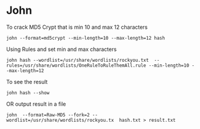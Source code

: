 # John

To crack MD5 Crypt that is min 10 and max 12 characters
```
john --format=md5crypt --min-length=10 --max-length=12 hash
```

Using Rules and set min and max characters
```
john hash --wordlist=/usr/share/wordlists/rockyou.txt  --rules=/usr/share/wordlists/OneRuleToRuleThemAll.rule --min-length=10 --max-length=12
```
To see the result
```
john hash --show 
```
OR output result in a file
```
john  --format=Raw-MD5 --fork=2 --wordlist=/usr/share/wordlists/rockyou.tx  hash.txt > result.txt
```
